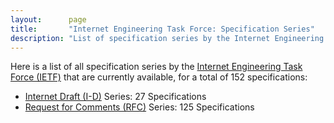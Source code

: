 ```yaml
---
layout:      page
title:       "Internet Engineering Task Force: Specification Series"
description: "List of specification series by the Internet Engineering Task Force (IETF/)"
---
```


Here is a list of all specification series by the [Internet Engineering Task Force (IETF)](http://www.ietf.org/) that are currently available, for a total of 152 specifications:

  * [Internet Draft (I-D)](I-D/) Series: 27 Specifications
  * [Request for Comments (RFC)](RFC/) Series: 125 Specifications
